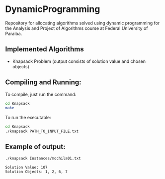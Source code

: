 # DynamicProgramming
Repository for allocating algorithms solved using dynamic programming for the Analysis and Project of Algorithms course at Federal University of Paraiba.

## Implemented Algorithms
* Knapsack Problem (output consists of solution value and chosen objects)

## Compiling and Running:

To compile, just run the command:

```bash
cd Knapsack
make
```

To run the executable:

```bash
cd Knapsack
./knapsack PATH_TO_INPUT_FILE.txt
```

## Example of output:

```bash
./knapsack Instances/mochila01.txt
```

    Solution Value: 107
    Solution Objects: 1, 2, 6, 7
